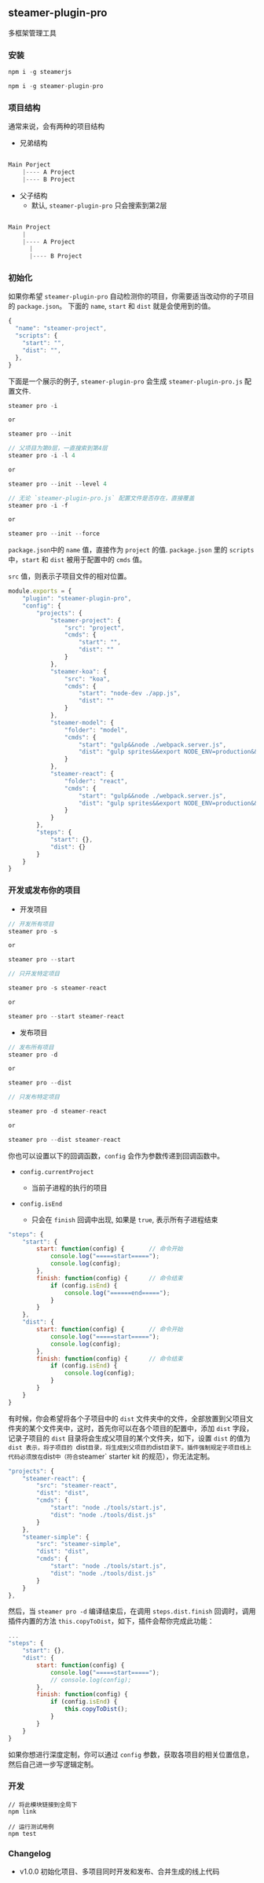 ##  steamer-plugin-pro

多框架管理工具

### 安装

```javascript
npm i -g steamerjs

npm i -g steamer-plugin-pro
```


### 项目结构

通常来说，会有两种的项目结构

* 兄弟结构

```javascript

Main Porject
	|---- A Project 
	|---- B Project

```

* 父子结构
	- 默认, `steamer-plugin-pro` 只会搜索到第2层

```javascript

Main Project 
	|
	|---- A Project 
	  |
	  |---- B Project

```

### 初始化

如果你希望 `steamer-plugin-pro` 自动检测你的项目，你需要适当改动你的子项目的 `package.json`。 下面的 `name`, `start` 和 `dist` 就是会使用到的值。

```javascript
{
  "name": "steamer-project",
  "scripts": {
  	"start": "",
  	"dist": "",
  },
}

```

下面是一个展示的例子, `steamer-plugin-pro` 会生成 `steamer-plugin-pro.js` 配置文件.

```javascript
steamer pro -i

or 

steamer pro --init

// 父项目为第0层，一直搜索到第4层
steamer pro -i -l 4

or

steamer pro --init --level 4

// 无论 `steamer-plugin-pro.js` 配置文件是否存在，直接覆盖
steamer pro -i -f

or

steamer pro --init --force
```

`package.json`中的 `name` 值，直接作为 `project` 的值. `package.json` 里的 `scripts`中，`start` 和 `dist`  被用于配置中的 `cmds` 值。

`src` 值，则表示子项目文件的相对位置。

```javascript
module.exports = {
    "plugin": "steamer-plugin-pro",
    "config": {
        "projects": {
            "steamer-project": {
                "src": "project",
                "cmds": {
                    "start": "",
                    "dist": ""
                }
            },
            "steamer-koa": {
                "src": "koa",
                "cmds": {
                    "start": "node-dev ./app.js",
                    "dist": ""
                }
            },
            "steamer-model": {
                "folder": "model",
                "cmds": {
                    "start": "gulp&&node ./webpack.server.js",
                    "dist": "gulp sprites&&export NODE_ENV=production&&webpack"
                }
            },
            "steamer-react": {
                "folder": "react",
                "cmds": {
                    "start": "gulp&&node ./webpack.server.js",
                    "dist": "gulp sprites&&export NODE_ENV=production&&webpack"
                }
            }
        },
        "steps": {
            "start": {},
            "dist": {}
        }
    }
}
```


### 开发或发布你的项目

* 开发项目

```javascript
// 开发所有项目
steamer pro -s 

or 

steamer pro --start

// 只开发特定项目

steamer pro -s steamer-react

or 

steamer pro --start steamer-react
```

* 发布项目

```javascript
// 发布所有项目
steamer pro -d 

or 

steamer pro --dist

// 只发布特定项目

steamer pro -d steamer-react

or 

steamer pro --dist steamer-react
```

你也可以设置以下的回调函数，`config` 会作为参数传递到回调函数中。

* `config.currentProject`
	- 当前子进程的执行的项目

* `config.isEnd`
	- 只会在 `finish` 回调中出现, 如果是 `true`, 表示所有子进程结束

```javascript
"steps": {
    "start": {
        start: function(config) {       // 命令开始
            console.log("=====start=====");
            console.log(config);
        },
        finish: function(config) {      // 命令结束
            if (config.isEnd) {
                console.log("======end=====");
            }
        }
    },
    "dist": {
        start: function(config) {       // 命令开始
            console.log("=====start=====");
            console.log(config);
        },
        finish: function(config) {      // 命令结束
            if (config.isEnd) {
                console.log(config);
            }
        }
    }
}
```

有时候，你会希望将各个子项目中的 `dist` 文件夹中的文件，全部放置到父项目文件夹的某个文件夹中，这时，首先你可以在各个项目的配置中，添加 `dist` 字段，记录子项目的 `dist` 目录将会生成父项目的某个文件夹，如下，设置 `dist` 的值为 `dist 表示，将子项目的 `dist` 目录，将生成到父项目的 `dist` 目录下。插件强制规定子项目线上代码必须放在 `dist` 中（符合 `steamer` starter kit 的规范），你无法定制。

```javascript
"projects": {
    "steamer-react": {
        "src": "steamer-react",
        "dist": "dist",
        "cmds": {
            "start": "node ./tools/start.js",
            "dist": "node ./tools/dist.js"
        }
    },
    "steamer-simple": {
        "src": "steamer-simple",
        "dist": "dist",
        "cmds": {
            "start": "node ./tools/start.js",
            "dist": "node ./tools/dist.js"
        }
    }
},
```

然后，当 `steamer pro -d` 编译结束后，在调用 `steps.dist.finish` 回调时，调用插件内置的方法 `this.copyToDist`，如下，插件会帮你完成此功能：

```javascript
...
"steps": {
    "start": {},
    "dist": {
        start: function(config) {
            console.log("=====start=====");
            // console.log(config);
        },
        finish: function(config) {    
            if (config.isEnd) {
                this.copyToDist();
            }
        }
    }
}
```

如果你想进行深度定制，你可以通过 `config` 参数，获取各项目的相关位置信息，然后自己进一步写逻辑定制。


### 开发
```
// 将此模块链接到全局下
npm link

// 运行测试用例
npm test
```


### Changelog
* v1.0.0 初始化项目、多项目同时开发和发布、合并生成的线上代码
